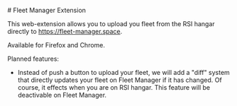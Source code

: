 # Fleet Manager Extension

This web-extension allows you to upload you fleet from the RSI hangar directly to https://fleet-manager.space.

Available for Firefox and Chrome.

Planned features:

- Instead of push a button to upload your fleet, we will add a "diff" system that directly updates your fleet on Fleet Manager if it has changed. Of course, it effects when you are on RSI hangar. This feature will be deactivable on Fleet Manager.
